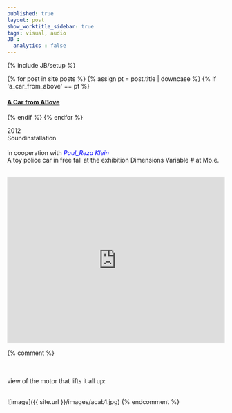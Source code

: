 ```yaml
---
published: true
layout: post
show_worktitle_sidebar: true
tags: visual, audio
JB :
  analytics : false
---
```


{% include JB/setup %}


{% for post in site.posts %}
	{% assign pt = post.title | downcase %}
	{% if 'a_car_from_above' == pt %}
<h4><a href="{{ BASE_PATH }}{{ post.url }}">A Car from ABove</a></h4>
	{% endif %}
{% endfor %}


<p>
    2012<br />
	Soundinstallation<br /><br />
	in cooperation with <a href="http://www.praxistest.cc/" target="_blank" style="text-decoration:none; color: blue"><i>Paul_Reza Klein</i></a><br />
	A toy police car in free fall at the exhibition Dimensions Variable # at Mo.ë.<br /><br />
</p>

<iframe width="100%" height="384" frameborder="0" allowfullscreen="" webkitallowfullscreen="" src="http://player.vimeo.com/video/59054272?title=0&amp;byline=0&amp;portrait=0">
</iframe>

{% comment %}
<p><br /><br />view of the motor that lifts it all up:<br /><br /></p>
![image]({{ site.url }}/images/acab1.jpg)
{% endcomment %}
